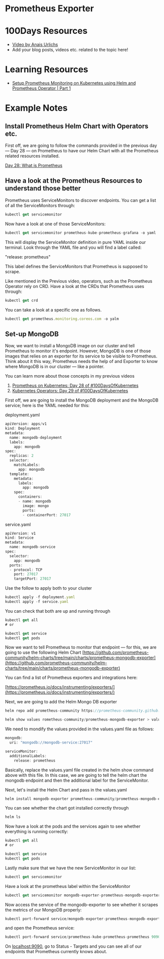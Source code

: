 # Prometheus Exporter

# 100Days Resources
* [Video by Anais Urlichs](https://youtu.be/qItg7P1H7uw)
* Add your blog posts, videos etc. related to the topic here!

# Learning Resources
- [Setup Prometheus Monitoring on Kubernetes using Helm and Prometheus Operator | Part 1](https://youtu.be/QoDqxm7ybLc)

# Example Notes

## Install Prometheus Helm Chart with Operators etc.

First off, we are going to follow the commands provided in the previous day — Day 28 — on Prometheus to have our Helm Chart with all the Prometheus related resources installed.

[Day 28: What is Prometheus](prometheus.md)

## Have a look at the Prometheus Resources to understand those better

Prometheus uses ServiceMonitors to discover endpoints. You can get a list of all the ServiceMonitors through:

```jsx
kubectl get servicemonitor
```

Now have a look at one of those ServiceMonitors:

```jsx
kubectl get servicemonitor prometheus-kube-prometheus-grafana -o yaml
```

This will display the ServiceMonitor definition in pure YAML inside our terminal. Look through the YAML file and you will find a label called:

"release: prometheus"

This label defines the ServiceMonitors that Prometheus is supposed to scrape.

Like mentioned in the Previous video, operators, such as the Prometheus Operator rely on CRD. Have a look at the CRDs that Prometheus uses through:

```jsx
kubectl get crd
```

You can take a look at a specific one as follows.

```jsx
kubectl get prometheus.monitoring.coreos.com -o yalm
```

## Set-up MongoDB

Now, we want to install a MongoDB image on our cluster and tell Prometheus to monitor it's endpoint. However, MongoDB is one of those images that relies on an exporter for its service to be visible to Prometheus. Think about it this way, Prometheus needs the help of and Exporter to know where MongoDB is in our cluster — like a pointer.

You can learn more about those concepts in my previous videos

1. [Prometheus on Kubernetes: Day 28 of #100DaysOfKubernetes](https://youtu.be/n4eF8EcgpZQ)
2. [Kubernetes Operators: Day 29 of #100DaysOfKubernetes](https://youtu.be/C_mlWhSrqEY)

First off, we are going to install the MongoDB deployment and the MongoDB service; here is the YAML needed for this:

deployment.yaml

```jsx
apiVersion: apps/v1
kind: Deployment
metadata:
  name: mongodb-deployment
  labels:
    app: mongodb
spec:
  replicas: 2
  selector:
    matchLabels:
      app: mongodb
  template:
    metadata:
      labels:
        app: mongodb
    spec:
      containers:
      - name: mongodb
        image: mongo
        ports:
        - containerPort: 27017
```

service.yaml

```jsx
apiVersion: v1
kind: Service
metadata:
  name: mongodb-service
spec:
  selector:
    app: mongodb
  ports:
  - protocol: TCP
    port: 27017
    targetPort: 27017
```

Use the follow to apply both to your cluster

```jsx
kubectl apply -f deployment.yaml
kubectl apply -f service.yaml
```

You can check that both are up and running through

```jsx
kubectl get all 
# or

kubectl get service
kubectl get pods
```

Now we want to tell Prometheus to monitor that endpoint — for this, we are going to use the following Helm Chart [https://github.com/prometheus-community/helm-charts/tree/main/charts/prometheus-mongodb-exporter](https://github.com/prometheus-community/helm-charts/tree/main/charts/prometheus-mongodb-exporter)

You can find a list of Prometheus exporters and integrations here:

[https://prometheus.io/docs/instrumenting/exporters/](https://prometheus.io/docs/instrumenting/exporters/) 

Next, we are going to add the Helm Mongo DB exporter

```jsx
helm repo add prometheus-community https://prometheus-community.github.io/helm-charts
```

```jsx
helm show values rometheus-community/prometheus-mongodb-exporter > values.yaml
```

We need to mondify the values provided in the values.yaml file as follows:

```jsx
mongodb:
  uri: "mongodb://mongodb-service:27017"

serviceMonitor:
  additionalLabels:
    release: prometheus
```

Basically, replace the values.yaml file created in the helm show command above with this file. In this case, we are going to tell the helm chart the mongodb endpoint and then the additional label for the ServiceMonitor.

Next, let's install the Helm Chart and pass in the values.yaml

```jsx
helm install mongodb-exporter prometheus-community/prometheus-mongodb-exporter -f values.yaml
```

You can see whether the chart got installed correctly through

```jsx
helm ls
```

Now have a look at the pods and the services again to see whether everything is running correctly:

```jsx
kubectl get all 
# or

kubectl get service
kubectl get pods
```

Lastly make sure that we have the new ServiceMonitor in our list:

```jsx
kubectl get servicemonitor
```

Have a look at the prometheus label within the ServiceMonitor

```jsx
kubectl get servicemonitor mongodb-exporter-prometheus-mongodb-exporter -o yaml
```

Now access the service of the mongodb-exporter to see whether it scrapes the metrics of our MongoDB properly:

```jsx
kubectl port-forward service/mongodb-exporter-prometheus-mongodb-exporter 9216
```

and open the Prometheus service:

```jsx
kubectl port-forward service/prometheus-kube-prometheus-prometheus 9090
```

On [localhost:9090](http://localhost:9090), go to Status - Targets and you can see all of our endpoints that Prometheus currently knows about.
